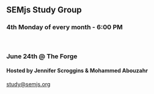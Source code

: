 ## SEMjs Study Group
### 4th Monday of every month - 6:00 PM
<br/>

### June 24th @ The Forge
#### Hosted by Jennifer Scroggins & Mohammed Abouzahr


study@semjs.org
